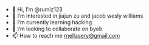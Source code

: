 - 👋 Hi, I’m @rumiz123
- 👀 I’m interested in jiajun zu and jacob wesly williams
- 🌱 I’m currently learning hacking
- 💞️ I’m looking to collaborate on byob
- 📫 How to reach me rnellasery@gmail.com

<!---
rumiz123/rumiz123 is a ✨ special ✨ repository because its `README.md` (this file) appears on your GitHub profile.
You can click the Preview link to take a look at your changes.
--->
